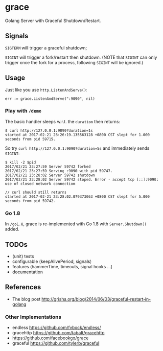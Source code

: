# grace

Golang Server with Graceful Shutdown/Restart.

## Signals

`SIGTERM` will trigger a graceful shutdown;

`SIGINT` will trigger a fork/restart then shutdown.
(NOTE that `SIGINT` can only trigger once the fork for a process, following `SIGINT` will be ignored.)

## Usage

Just like you use `http.ListenAndServe()`:

```
err := grace.ListenAndServe(":9090", nil)
```

### Play with `/demo`

The basic handler sleeps w.r.t. the `duration` then returns:

```
$ curl http://127.0.0.1:9090?duration=1s
started at 2017-02-21 23:26:19.135563128 +0800 CST slept for 1.000 seconds from pid 59715.
```

So try `curl http://127.0.0.1:9090?duration=5s` and immediately sends `SIGINT`: 

```
$ kill -2 $pid
2017/02/21 23:27:59 Server 59742 forked
2017/02/21 23:27:59 Serving :9090 with pid 59747.
2017/02/21 23:28:02 Server 59742 shutdown
2017/02/21 23:28:02 Server 59742 stoped. Error - accept tcp [::]:9090: use of closed network connection

// curl should still returns
started at 2017-02-21 23:28:02.079373063 +0800 CST slept for 5.000 seconds from pid 59742.
```

### Go 1.8

In `/go1.8`, grace is re-implemented with Go 1.8 with `Server.Shutdown()` added.

## TODOs

* (unit) tests
* configurable (keepAlivePeriod, signals)
* features (hammerTime, timeouts, signal hooks ...)
* documentation

## References

* The blog post http://grisha.org/blog/2014/06/03/graceful-restart-in-golang

### Other Implementations

* endless https://github.com/fvbock/endless/
* gracehttp https://github.com/tabalt/gracehttp
* https://github.com/facebookgo/grace
* graceful https://github.com/tylerb/graceful
